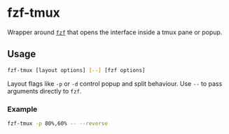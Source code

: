 # fzf-tmux

Wrapper around [`fzf`](https://github.com/junegunn/fzf) that opens the
interface inside a tmux pane or popup.

## Usage

```bash
fzf-tmux [layout options] [--] [fzf options]
```

Layout flags like `-p` or `-d` control popup and split behaviour. Use
`--` to pass arguments directly to `fzf`.

### Example

```bash
fzf-tmux -p 80%,60% -- --reverse
```

<!-- vim: set ft=markdown spell spelllang=en_us cc=80 : -->
